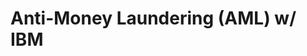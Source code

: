# Anti-Money Laundering (AML) w/ IBM

<!--
A typical GitHub repository for a data science project is structured to make the code, data, and documentation easily accessible and understandable. Here’s an example of what a well-organized repo might include:

### 1. **Root Directory**
This is the top level, containing essential files and directories.

#### Example:
```
.
├── README.md
├── LICENSE
├── data/
├── notebooks/
├── src/
├── models/
├── tests/
├── requirements.txt or environment.yml
├── .gitignore
```

### 2. **README.md**
- A markdown file that provides an overview of the project.
- Contains information about the objectives, approach, datasets, installation steps, how to run the code, and dependencies.

#### Example content:
```markdown
# Project Title

## Project Overview
A brief description of the project, its goals, and the problem you're trying to solve.

## Data
- Source of the dataset(s)
- Description of the data

## Setup
1. Clone the repository: `git clone https://github.com/username/projectname.git`
2. Install the dependencies: `pip install -r requirements.txt` or `conda env create -f environment.yml`

## Usage
- Example of how to run the analysis or train models.

## Results
Summary of findings, evaluation metrics, etc.
```

### 3. **LICENSE**
- Specifies the licensing for the project (e.g., MIT, GPL). This is important for sharing code.

### 4. **Data Directory (data/)**
- Stores raw or processed datasets. Often excluded from the repo if large due to GitHub's size limits. Instead, a link to where the data can be downloaded might be provided.
- It's a good practice to include a `README.md` in this folder explaining the structure of the data.

#### Example:
```
data/
├── raw/       # Raw, unprocessed data
├── processed/ # Cleaned, transformed data
```

### 5. **Notebooks Directory (notebooks/)**
- Stores Jupyter notebooks where the exploratory data analysis (EDA), model development, and other experiments are conducted.
- Naming convention: Numbered or descriptive file names for different stages of the project.

#### Example:
```
notebooks/
├── 01_data_exploration.ipynb
├── 02_feature_engineering.ipynb
├── 03_model_training.ipynb
```

### 6. **Source Code Directory (src/)**
- Contains Python scripts for data preprocessing, model building, feature engineering, etc.
- Helps modularize the project code and keeps the notebooks clean.
  
#### Example:
```
src/
├── data_preprocessing.py
├── feature_engineering.py
├── model.py
```

### 7. **Models Directory (models/)**
- Contains saved models (e.g., `.pkl`, `.h5` files) and other artifacts like serialized pipelines.

#### Example:
```
models/
├── model_v1.pkl
```

### 8. **Tests Directory (tests/)**
- Contains unit tests for the functions and scripts in the `src/` directory.
- Helps in maintaining code quality and ensuring that the scripts behave as expected.

#### Example:
```
tests/
├── test_data_preprocessing.py
├── test_model.py
```

### 9. **Requirements or Environment File**
- **`requirements.txt`**: Lists the Python dependencies for the project. These are installed using `pip`.
- **`environment.yml`**: Lists dependencies for a Conda environment.

#### Example (`requirements.txt`):
```text
pandas==1.3.0
scikit-learn==0.24.2
matplotlib==3.4.2
```

#### Example (`environment.yml`):
```yaml
name: data-science-env
channels:
  - defaults
dependencies:
  - python=3.8
  - pandas=1.3.0
  - scikit-learn=0.24.2
  - matplotlib=3.4.2
  - jupyterlab
```

### 10. **`.gitignore`**
- A file that specifies which files or directories should not be tracked by Git.
- Often includes data files, environment files, logs, and other non-essential or sensitive data.

#### Example:
```
data/
__pycache__/
*.pyc
*.pkl
.env
```

---

This structure can vary based on the complexity of the project, but following these conventions ensures that the project is easy to navigate, maintain, and share with others.

-->